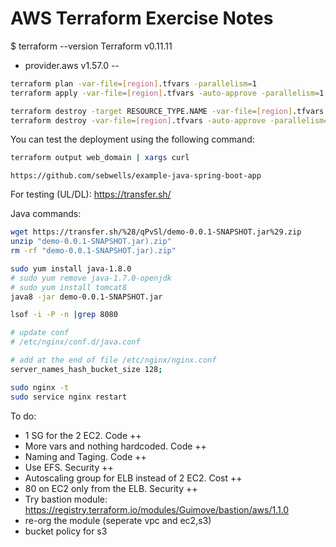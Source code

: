 # AWS Terraform Exercise Notes
$ terraform --version
Terraform v0.11.11
+ provider.aws v1.57.0
--

```bash
terraform plan -var-file=[region].tfvars -parallelism=1
terraform apply -var-file=[region].tfvars -auto-approve -parallelism=1

terraform destroy -target RESOURCE_TYPE.NAME -var-file=[region].tfvars
terraform destroy -var-file=[region].tfvars -auto-approve -parallelism=1
```

You can test the deployment using the following command:

```bash
terraform output web_domain | xargs curl
```

`https://github.com/sebwells/example-java-spring-boot-app`

For testing (UL/DL):
https://transfer.sh/

Java commands:
```bash
wget https://transfer.sh/%28/qPvSl/demo-0.0.1-SNAPSHOT.jar%29.zip
unzip "demo-0.0.1-SNAPSHOT.jar).zip"
rm -rf "demo-0.0.1-SNAPSHOT.jar).zip"

sudo yum install java-1.8.0
# sudo yum remove java-1.7.0-openjdk
# sudo yum install tomcat8
java8 -jar demo-0.0.1-SNAPSHOT.jar

lsof -i -P -n |grep 8080

# update conf
# /etc/nginx/conf.d/java.conf

# add at the end of file /etc/nginx/nginx.conf
server_names_hash_bucket_size 128;

sudo nginx -t
sudo service nginx restart

```


To do:
* 1 SG for the 2 EC2. Code ++
* More vars and nothing hardcoded. Code ++
* Naming and Taging. Code ++
* Use EFS. Security ++
* Autoscaling group for ELB instead of 2 EC2. Cost ++
* 80 on EC2 only from the ELB. Security ++
* Try bastion module: https://registry.terraform.io/modules/Guimove/bastion/aws/1.1.0
* re-org the module (seperate vpc and ec2,s3)
* bucket policy for s3
